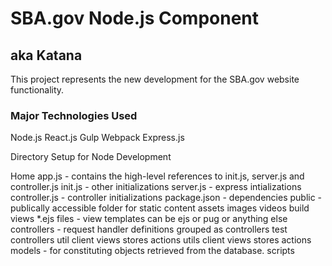 #  SBA.gov Node.js Component
## aka Katana

This project represents the new development for the SBA.gov website functionality. 

### Major Technologies Used
Node.js
React.js
Gulp
Webpack
Express.js


Directory Setup for Node Development

Home
    app.js - contains the high-level references to init.js, server.js and controller.js
    init.js - other initializations
    server.js - express intializations
    controller.js - controller initializations
    package.json - dependencies
    public - publically accessible folder for static content
        assets
            images
            videos
        build
    views
        *.ejs files - view templates can be ejs or pug or anything else
    controllers - request handler definitions grouped as controllers
    test
        controllers
        util
        client
            views
            stores
            actions
    utils
    client
        views
        stores
        actions
    models - for constituting objects retrieved from the database.
    scripts

